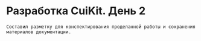 # Разработка CuiKit. День 2
    Составил разметку для конспектирования проделанной работы и сохранения материалов документации.
